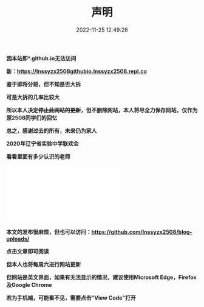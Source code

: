 ﻿---
title: 声明
date: 2022-11-25 12:49:26
tags:
---
**因本站即\*.github.io无法访问**

**新：https://lnssyzx2508githubio.lnssyzx2508.repl.co**

**鉴于即将分班，但不知是否大拆**

**可是大拆的几率比较大**


**所以本人决定~~停止此网站的更新~~，但不删除网站，本人将尽全力保存网站，仅作为原2508同学们的回忆**

**总之，感谢过去的所有，未来仍为家人**

<!-- more -->

**2020年辽宁省实验中学联欢会**

**看看里面有多少认识的老师**

<iframe src="//player.bilibili.com/player.html?aid=81443751&bvid=BV1eJ411h77h&cid=139377712&page=1" scrolling="no" border="0" frameborder="no" framespacing="0" allowfullscreen="true"> </iframe>

**本文的发布很麻烦，但也可以访问：https://github.com/lnssyzx2508/blog-uploads/**

**点击文章即可阅读**

**但本人也将每周六进行网站更新**

**但网站是英文界面，如果有无法显示的情况，建议使用Microsoft Edge，Firefox及Google Chrome**

**若为手机端，可能看不见，需要点击"View Code"打开**